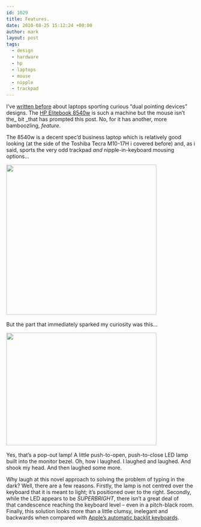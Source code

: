```yaml
---
id: 1029
title: Features.
date: 2010-08-25 15:12:24 +00:00
author: mark
layout: post
tags:
  - design
  - hardware
  - hp
  - laptops
  - mouse
  - nipple
  - trackpad
---
```

I&#8217;ve [written before](http://www.sallonoroff.co.uk/blog/2009/07/please-everybody-please-nobody/) about laptops sporting curious &#8220;dual pointing devices&#8221; designs. The [HP Elitebook 8540w](http://h10010.www1.hp.com/wwpc/uk/en/sm/WF25a/321957-321957-64295-4307559-4307559-4096175.html) is such a machine but the mouse isn&#8217;t the_ <span style="font-style: normal;">bit </span>_that has prompted this post. No, for it has another, more bamboozling, _feature_.

The 8540w is a decent spec&#8217;d business laptop which is relatively good looking (at the side of the Toshiba Tecra M10-17H i covered before) and, as i said, sports the very odd trackpad _and_ nipple-in-keyboard mousing options&#8230;

[<img class="aligncenter size-full wp-image-1030" title="elitebook8540w" src="/images/fromwp/2010/08/elitebook8540w.jpg" alt="" width="400" height="400" srcset="/images/fromwp/2010/08/elitebook8540w.jpg 400w, /images/fromwp/2010/08/elitebook8540w-150x150.jpg 150w, /images/fromwp/2010/08/elitebook8540w-300x300.jpg 300w" sizes="(max-width: 400px) 100vw, 400px" />](/images/fromwp/2010/08/elitebook8540w.jpg)

But the part that immediately sparked my curiosity was this&#8230;

[<img class="aligncenter size-full wp-image-1031" title="elitebook8540w_lamp" src="/images/fromwp/2010/08/elitebook8540w_lamp.jpg" alt="" width="400" height="300" srcset="/images/fromwp/2010/08/elitebook8540w_lamp.jpg 400w, /images/fromwp/2010/08/elitebook8540w_lamp-300x225.jpg 300w" sizes="(max-width: 400px) 100vw, 400px" />](/images/fromwp/2010/08/elitebook8540w_lamp.jpg)

Yes, that&#8217;s a pop-out lamp! A little push-to-open, push-to-close LED lamp built into the monitor bezel. Oh, how i laughed. I laughed and laughed. And shook my head. And then laughed some more.

Why laugh at this novel approach to solving the problem of typing in the dark? Well, there are a few reasons. Firstly, the lamp is not centred over the keyboard that it is meant to light; it&#8217;s positioned over to the right. Secondly, while the LED appears to be _SUPERBRIGHT_, there isn&#8217;t a great deal of that candescence reaching the keyboard level &#8211; even in a pitch-black room. Finally, this solution looks more than a little clumsy, inelegant and backwards when compared with [Apple&#8217;s automatic backlit keyboards](http://www.youtube.com/watch?v=ApV74mISzvU).